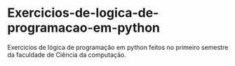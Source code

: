 # Exercicios-de-logica-de-programacao-em-python
Exercicios de lógica de programação em python
feitos no primeiro semestre da faculdade de Ciência da computação.
